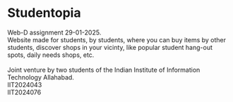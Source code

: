 # Studentopia
Web-D assignment 29-01-2025.\
Website made for students, by students, where you can buy items by other students, discover shops in your vicinty, like popular student hang-out spots, daily needs shops, etc.\
\
Joint venture by two students of the Indian Institute of Information Technology Allahabad.\
IIT2024043\
IIT2024076
